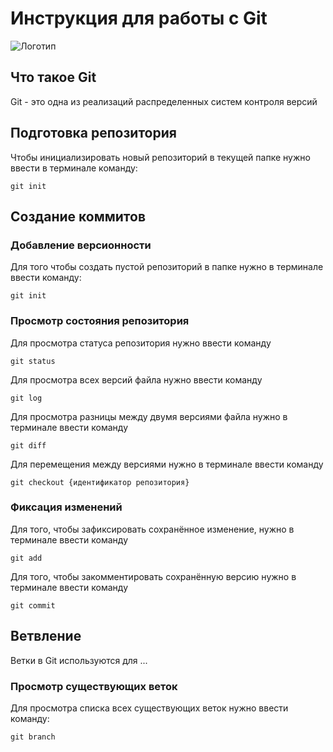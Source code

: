# **Инструкция для работы с Git**

![Логотип](git.jpeg)

## Что такое Git
Git - это одна из реализаций распределенных систем контроля версий
## Подготовка репозитория

Чтобы инициализировать новый репозиторий в текущей папке нужно ввести в терминале команду:

    git init

## Создание коммитов

### Добавление версионности
Для того чтобы создать пустой репозиторий в папке нужно в терминале ввести команду:

    git init
### Просмотр состояния репозитория
Для просмотра статуса репозитория нужно ввести команду 

    git status
Для просмотра всех версий файла нужно ввести команду

    git log
Для просмотра разницы между двумя версиями файла нужно в терминале ввести команду

    git diff
Для перемещения между версиями нужно в терминале ввести команду

    git checkout {идентификатор репозитория}
### Фиксация изменений
Для того, чтобы зафиксировать сохранённое изменение, нужно в терминале ввести команду 

    git add
Для того, чтобы закомментировать сохранённую версию нужно в терминале ввести команду

    git commit
 
## Ветвление

Ветки в Git используются для ...

### Просмотр существующих веток

Для просмотра списка всех существующих веток нужно ввести команду:

    git branch